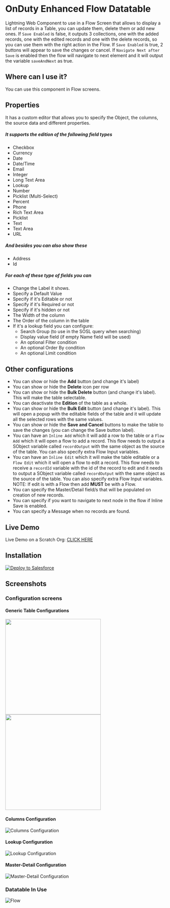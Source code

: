 # OnDuty Enhanced Flow Datatable

Lightning Web Component to use in a Flow Screen that allows to display a list of records in a Table, you can update them, delete them or add new ones.
If `Save Enabled` is false, it outputs 3 collections, one with the added records, one with the edited records and one with the delete records, so you can use them with the right action in the Flow.
If `Save Enabled` is true, 2 buttons will appear to save the changes or cancel. If `Navigate Next after Save` is enabled then the flow will navigate to next element and it will output the variable `saveAndNext` as true.

## Where can I use it?

You can use this component in Flow screens.

## Properties

It has a custom editor that allows you to specify the Object, the columns, the source data and different properties.

##### It supports the edition of the following field types

- Checkbox
- Currency
- Date
- Date/Time
- Email
- Integer
- Long Text Area
- Lookup
- Number
- Picklist (Multi-Select)
- Percent
- Phone
- Rich Text Area
- Picklist
- Text
- Text Area
- URL

##### And besides you can also show these

- Address
- Id

##### For each of these type of fields you can

- Change the Label it shows.
- Specify a Default Value
- Specify if it's Editable or not
- Specify if it's Required or not
- Specify if it's hidden or not
- The Width of the column
- The Order of the column in the table
- If it's a lookup field you can configure:
  - Search Group (to use in the SOSL query when searching)
  - Display value field (if empty Name field will be used)
  - An optional Filter condition
  - An optional Order By condition
  - An optional Limit condition

## Other configurations

- You can show or hide the **Add** button (and change it's label)
- You can show or hide the **Delete** icon per row
- You can show or hide the **Bulk Delete** button (and change it's label). This will make the table selectable.
- You can deactivate the **Edition** of the table as a whole.
- You can show or hide the **Bulk Edit** button (and change it's label). This will open a popup with the editable fields of the table and it will update all the selected rows with the same values.
- You can show or hide the **Save and Cancel** buttons to make the table to save the changes (you can change the Save button label).
- You can have an `Inline Add` which it will add a row to the table or a `Flow Add` which it will open a flow to add a record. This flow needs to output a SObject variable called `recordOutput` with the same object as the source of the table. You can also specify extra Flow Input variables.
- You can have an `Inline Edit` which it will make the table editable or a `Flow Edit` which it will open a flow to edit a record. This flow needs to receive a `recordId` variable with the id of the record to edit and it needs to output a SObject variable called `recordOutput` with the same object as the source of the table. You can also specify extra Flow Input variables. NOTE: If edit is with a Flow then add **MUST** be with a Flow.
- You can specify the Master/Detail field/s that will be populated on creation of new records.
- You can specify if you want to navigate to next node in the flow if Inline Save is enabled.
- You can specify a Message when no records are found.

## Live Demo

Live Demo on a Scratch Org: <a href="https://hosted-scratch.herokuapp.com/launch?template=https://github.com/ondutysoftwaresolutions/oddatatable">CLICK HERE</a>

## Installation

<a href="https://githubsfdeploy.herokuapp.com?owner=ondutysoftwaresolutions&repo=oddatatable&ref=main">
  <img alt="Deploy to Salesforce"
       src="https://raw.githubusercontent.com/afawcett/githubsfdeploy/master/deploy.png">
</a>

## Screenshots

### Configuration screens

#### Generic Table Configurations

<img src="./images/Configuration-1.png" width="300">
<img src="./images/Configuration-2.png" width="300">

#### Columns Configuration

![Columns Configuration](./images/Columns.png)

#### Lookup Configuration

![Lookup Configuration](./images/Lookup.png)

#### Master-Detail Configuration

![Master-Detail Configuration](./images/Master-Detail.png)

### Datatable In Use

![Flow](./images/Table-in-use.png)
